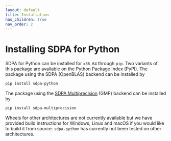 ```yaml
---
layout: default
title: Installation
has_children: true
nav_order: 2
---
```


# Installing SDPA for Python

SDPA for Python can be installed for `x86_64` through `pip`. Two variants of this package are available on the Python Package Index (PyPI). The package using the SDPA (OpenBLAS) backend can be installed by

```bash
pip install sdpa-python
```

The package using the [SDPA Multiprecision](https://github.com/sdpa-python/sdpa-multiprecision) (GMP) backend can be installed by

```bash
pip install sdpa-multiprecision
```

Wheels for other architectures are not currently available but we have provided build instructions for Windows, Linux and macOS if you would like to build it from source. `sdpa-python` has currently not been tested on other architectures.